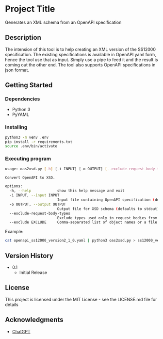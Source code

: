 # Project Title

Generates an XML schema from an OpenAPI specification

## Description

The intension of this tool is to help creating an XML version of the SS12000 specification. The existing specifications is available in OpenAPI yaml form, hence the tool use that as input. Simply use a pipe to feed it and the result is coming out the other end. The tool also supports OpenAPI specifications in json format.

## Getting Started

### Dependencies

* Python 3
* PyYAML

### Installing

```bash
python3 -m venv .env
pip install -r requirements.txt
source .env/bin/activate
```

### Executing program

```bash
usage: oas2xsd.py [-h] [-i INPUT] [-o OUTPUT] [--exclude-request-body-types] [--exclude EXCLUDE]

Convert OpenAPI to XSD.

options:
  -h, --help            show this help message and exit
  -i INPUT, --input INPUT
                        Input file containing OpenAPI specification (defaults to stdin)
  -o OUTPUT, --output OUTPUT
                        Output file for XSD schema (defaults to stdout)
  --exclude-request-body-types
                        Exclude types used only in request bodies from the XSD
  --exclude EXCLUDE     Comma-separated list of object names or a file containing object names to exclude from the schema
```

Example:

```bash
cat openapi_ss12000_version2_1_0.yaml | python3 oas2xsd.py > ss12000_version2_1.0.xsd
```

## Version History

* 0.1
  * Initial Release

## License

This project is licensed under the MIT License - see the LICENSE.md file for details

## Acknowledgments

* [ChatGPT](https://chatgpt.com)
